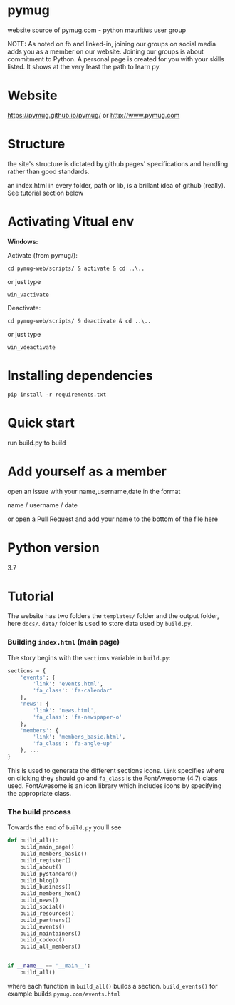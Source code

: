 # pymug
website source of pymug.com - python mauritius user group

NOTE: As noted on fb and linked-in, joining our groups on social media adds you as a member on our website. Joining our groups is about commitment to Python. A personal page is created for you with your skills listed. It shows at the very least the path to learn py.

# Website
https://pymug.github.io/pymug/ or http://www.pymug.com

# Structure
the site's structure is dictated by github pages' specifications and handling rather than good standards.

an index.html in every folder, path or lib, is a brillant idea of github (really). See tutorial section below

# Activating Vitual env

**Windows:**

Activate (from pymug/):

```
cd pymug-web/scripts/ & activate & cd ..\..
```

or just type

```
win_vactivate
```

Deactivate:

```
cd pymug-web/scripts/ & deactivate & cd ..\..
```

or just type

```
win_vdeactivate
```

# Installing dependencies

```
pip install -r requirements.txt
```

# Quick start

run build.py to build

# Add yourself as a member

open an issue with your name,username,date in the format

name / username / date

or open a Pull Request and add your name to the bottom of the file [here](https://github.com/pymug/pymug/blob/master/docs/data/members_basic/members.txt)

# Python version 

3.7

# Tutorial

The website has two folders the `templates/` folder and the output folder, here `docs/`. `data/` folder is used to store data used by `build.py`. 

### Building `index.html` (main page)

The story begins with the `sections` variable in `build.py`:

```python
sections = {
    'events': {
        'link': 'events.html',
        'fa_class': 'fa-calendar'
    },
    'news': {
        'link': 'news.html',
        'fa_class': 'fa-newspaper-o'
    },
    'members': {
        'link': 'members_basic.html',
        'fa_class': 'fa-angle-up'
    }, ...
}
```

This is used to generate the different sections icons. `link` specifies where on clicking they should go and `fa_class` is the FontAwesome (4.7) class used. FontAwesome is an icon library which includes icons by specifying the appropriate class.

### The build process

Towards the end of `build.py` you'll see

```python
def build_all():
    build_main_page()
    build_members_basic()
    build_register()
    build_about()
    build_pystandard()
    build_blog()
    build_business()
    build_members_hon()
    build_news()
    build_social()
    build_resources()
    build_partners()
    build_events()
    build_maintainers()
    build_codeoc()
    build_all_members()


if __name__ == '__main__':
    build_all()
```

where each function in `build_all()` builds a section. `build_events()` for example builds `pymug.com/events.html`
